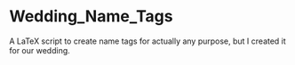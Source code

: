 # Wedding_Name_Tags
A LaTeX script to create name tags for actually any purpose, but I created it for our wedding.
